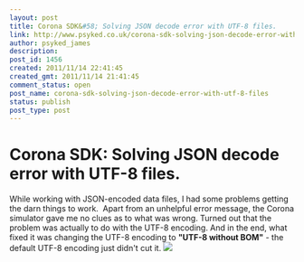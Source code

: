 ```yaml
---
layout: post
title: Corona SDK&#58; Solving JSON decode error with UTF-8 files.
link: http://www.psyked.co.uk/corona-sdk-solving-json-decode-error-with-utf-8-files/
author: psyked_james
description: 
post_id: 1456
created: 2011/11/14 22:41:45
created_gmt: 2011/11/14 21:41:45
comment_status: open
post_name: corona-sdk-solving-json-decode-error-with-utf-8-files
status: publish
post_type: post
---
```


# Corona SDK: Solving JSON decode error with UTF-8 files.

While working with JSON-encoded data files, I had some problems getting the darn things to work.  Apart from an unhelpful error message, the Corona simulator gave me no clues as to what was wrong. Turned out that the problem was actually to do with the UTF-8 encoding. And in the end, what fixed it was changing the UTF-8 encoding to **"UTF-8 without BOM"** \- the default UTF-8 encoding just didn't cut it. ![](/wp-content/uploads/2011/11/corona-ribbon.png)